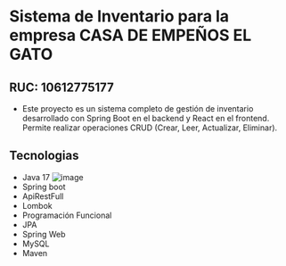 # Sistema de Inventario para la empresa CASA DE EMPEÑOS EL GATO
## RUC: 10612775177
* Este proyecto es un sistema completo de gestión de inventario desarrollado con Spring Boot en el backend y React en el frontend. Permite realizar operaciones CRUD (Crear, Leer, Actualizar, Eliminar).
## Tecnologias
* Java 17 ![image](https://icons8.com/icon/lTKW3iI3wIT0/java)
* Spring boot
* ApiRestFull
* Lombok
* Programación Funcional
* JPA
* Spring Web
* MySQL
* Maven
